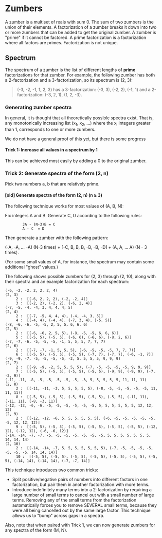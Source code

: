 # Zumbers
A zumber is a multiset of reals with sum 0. The sum of two zumbers is the union of their elements.
A factorization of a zumber breaks it down into two or more zumbers that can be added to 
get the original zumber.
A zumber is "prime" if it cannot be factored.
A prime factorization is a factorization where all factors are primes. Factorization is
not unique.

## Spectrum
The spectrum of a zumber is the list of different lengths of **prime** factorizations for that zumber. For example,
the following zumber has both a 2-factorization and a 3-factorization, so its spectrum is (2, 3):

> (-3, -2, -1, 1, 2, 3) has a 3-factorization: (-3, 3), (-2, 2), (-1, 1) and a 2-factorization: (-3, 2, 1), (1, 2, -3).


### Generating zumber spectra
In general, it is thought that all theoretically possible spectra exist. That is,
any monotonically increasing list (x<sub>1</sub>, x<sub>2</sub>, ...)
where the x<sub>i</sub> integers greater than 1, corresponds to one or more zumbers.

We do not have a general proof of this yet, but there is some progress

#### Trick 1: Increase all values in a spectrum by 1
This can be achieved most easily by adding a 0 to the original zumber. 


### Trick 2: Generate spectra of the form (2, n)
Pick two numbers a, b that are relatively prime.



#### [old]  Generate spectra of the form (2, n) (n ≥ 3)
The following technique works for most values of (A, B, N):

Fix integers A and B. Generate C, D according to the following rules:

```
        3A - (N-3)B = C
        A - C  = D
```

Then generate a zumber with the following pattern:

(-A, -A, ... -A) (N-3 times) + [-C, B, B, B, -B, -B, -D] + (A, A, ... A) (N - 3 times).

(For some small values of A, for instance, the spectrum may contain some additional
"ghost" values.)

The following shows possible zumbers for (2, 3) through (2, 10), along with their 
spectra and an example factorization for each spectrum:

```
(-6, -2, -2, 2, 2, 2, 4)
(2, 3)
	 2 :  [(-6, 2, 2, 2), (-2, -2, 4)]
	 3 :  [(-2, 2), (-2, 2), (-6, 2, 4)]
(-7, -5, -4, -4, 3, 4, 4, 4, 5)
(2, 4)
	 2 :  [(-7, -5, 4, 4, 4), (-4, -4, 3, 5)]
	 4 :  [(-4, 4), (-4, 4), (-7, 3, 4), (-5, 5)]
(-8, -6, -6, -5, -5, 2, 5, 5, 6, 6, 6)
(2, 5)
	 2 :  [(-6, -6, 2, 5, 5), (-8, -5, -5, 6, 6, 6)]
	 5 :  [(-5, 5), (-5, 5), (-6, 6), (-6, 6), (-8, 2, 6)]
(-7, -7, -6, -5, -5, -5, -1, 5, 5, 5, 7, 7, 7)
(2, 6)
	 2 :  [(-7, -7, -1, 5, 5, 5), (-6, -5, -5, -5, 7, 7, 7)]
	 6 :  [(-5, 5), (-5, 5), (-5, 5), (-7, 7), (-7, 7), (-6, -1, 7)]
(-9, -9, -7, -5, -5, -5, -5, -2, 5, 5, 5, 5, 9, 9, 9)
(2, 7)
	 2 :  [(-9, -9, -2, 5, 5, 5, 5), (-7, -5, -5, -5, -5, 9, 9, 9)]
	 7 :  [(-5, 5), (-5, 5), (-5, 5), (-5, 5), (-9, 9), (-9, 9), (-7, -2, 9)]
(-11, -11, -8, -5, -5, -5, -5, -5, -3, 5, 5, 5, 5, 5, 11, 11, 11)
(2, 8)
	 2 :  [(-11, -11, -3, 5, 5, 5, 5, 5), (-8, -5, -5, -5, -5, -5, 11, 11, 11)]
	 8 :  [(-5, 5), (-5, 5), (-5, 5), (-5, 5), (-5, 5), (-11, 11), (-11, 11), (-8, -3, 11)]
(-12, -12, -6, -6, -5, -5, -5, -5, -5, -5, 5, 5, 5, 5, 5, 5, 12, 12, 12)
(2, 9)
	 2 :  [(-12, -12, -6, 5, 5, 5, 5, 5, 5), (-6, -5, -5, -5, -5, -5, -5, 12, 12, 12)]
	 9 :  [(-5, 5), (-5, 5), (-5, 5), (-5, 5), (-5, 5), (-5, 5), (-12, 12), (-12, 12), (-6, -6, 12)]
(-14, -14, -7, -7, -5, -5, -5, -5, -5, -5, -5, 5, 5, 5, 5, 5, 5, 5, 14, 14, 14)
(2, 10)
	 2 :  [(-14, -14, -7, 5, 5, 5, 5, 5, 5, 5), (-7, -5, -5, -5, -5, -5, -5, -5, 14, 14, 14)]
	 10 :  [(-5, 5), (-5, 5), (-5, 5), (-5, 5), (-5, 5), (-5, 5), (-5, 5), (-14, 14), (-14, 14), (-7, -7, 14)]
```

This technique introduces two common tricks:
- Split positive/negative pairs of numbers into different factors in one factorization, but pair them in another 
factorization with more terms.
- Introduce indefinitely many terms into a 2-factorization by requiring a large number of small terms
to cancel out with a small number of large terms. Removing any of the small terms from the factorization
automatically forces you to remove SEVERAL small terms, because they were all being cancelled out by the same
large factor. This technique allows us to "bump" across gaps in a spectra.

Also, note that when paired with Trick 1, we can now generate zumbers for 
any spectra of the form (M, N).